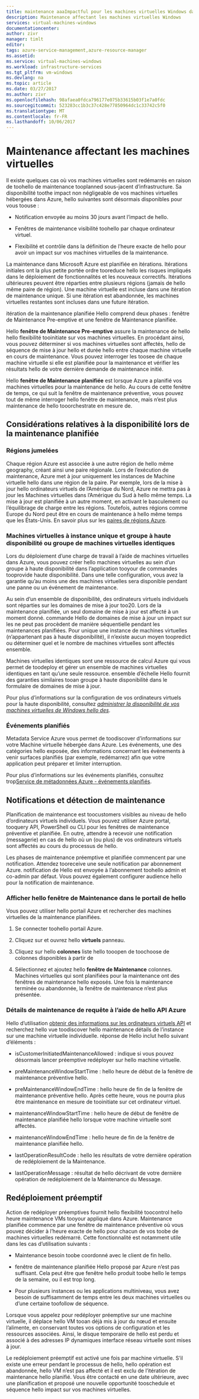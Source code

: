 ```yaml
---
title: maintenance aaaImpactful pour les machines virtuelles Windows dans Azure | Documents Microsoft
description: Maintenance affectant les machines virtuelles Windows
services: virtual-machines-windows
documentationcenter: 
author: zivr
manager: timlt
editor: 
tags: azure-service-management,azure-resource-manager
ms.assetid: 
ms.service: virtual-machines-windows
ms.workload: infrastructure-services
ms.tgt_pltfrm: vm-windows
ms.devlang: na
ms.topic: article
ms.date: 03/27/2017
ms.author: zivr
ms.openlocfilehash: 98afaea0fdca796177e075b33615b03f1e7a0fdc
ms.sourcegitcommit: 523283cc1b3c37c428e77850964dc1c33742c5f0
ms.translationtype: MT
ms.contentlocale: fr-FR
ms.lasthandoff: 10/06/2017
---
```

# <a name="impactful-maintenance-for-virtual-machines"></a>Maintenance affectant les machines virtuelles

Il existe quelques cas où vos machines virtuelles sont redémarrés en raison de toohello de maintenance tooplanned sous-jacent d’infrastructure. Sa disponibilité toothe impact non négligeable de vos machines virtuelles hébergées dans Azure, hello suivantes sont désormais disponibles pour vous toouse :

-   Notification envoyée au moins 30 jours avant l’impact de hello.

-   Fenêtres de maintenance visibilité toohello par chaque ordinateur virtuel.

-   Flexibilité et contrôle dans la définition de l’heure exacte de hello pour avoir un impact sur vos machines virtuelles de la maintenance.

La maintenance dans Microsoft Azure est planifiée en itérations. Itérations initiales ont la plus petite portée ordre tooreduce hello les risques impliqués dans le déploiement de fonctionnalités et les nouveaux correctifs. Itérations ultérieures peuvent être réparties entre plusieurs régions (jamais de hello même paire de région). Une machine virtuelle est incluse dans une itération de maintenance unique. Si une itération est abandonnée, les machines virtuelles restantes sont incluses dans une future itération.

itération de la maintenance planifiée Hello comprend deux phases : fenêtre de Maintenance Pre-emptive et une fenêtre de Maintenance planifiée.

Hello **fenêtre de Maintenance Pre-emptive** assure la maintenance de hello hello flexibilité tooinitiate sur vos machines virtuelles. En procédant ainsi, vous pouvez déterminer si vos machines virtuelles sont affectés, hello de séquence de mise à jour hello et durée hello entre chaque machine virtuelle en cours de maintenance. Vous pouvez interroger les toosee de chaque machine virtuelle si elle est planifiée pour la maintenance et vérifier les résultats hello de votre dernière demande de maintenance initié.

Hello **fenêtre de Maintenance planifiée** est lorsque Azure a planifié vos machines virtuelles pour la maintenance de hello. Au cours de cette fenêtre de temps, ce qui suit la fenêtre de maintenance préventive, vous pouvez tout de même interroger hello fenêtre de maintenance, mais n’est plus maintenance de hello tooorchestrate en mesure de.

## <a name="availability-considerations-during-planned-maintenance"></a>Considérations relatives à la disponibilité lors de la maintenance planifiée 

### <a name="paired-regions"></a>Régions jumelées

Chaque région Azure est associée à une autre région de hello même geography, créant ainsi une paire régionale. Lors de l’exécution de maintenance, Azure met à jour uniquement les instances de Machine virtuelle hello dans une région de la paire. Par exemple, lors de la mise à jour hello ordinateurs virtuels de l’Amérique du Nord, Azure ne mettra pas à jour les Machines virtuelles dans l’Amérique du Sud à hello même temps. La mise à jour est planifiée à un autre moment, en activant le basculement ou l’équilibrage de charge entre les régions. Toutefois, autres régions comme Europe du Nord peut être en cours de maintenance à hello même temps que les États-Unis.
En savoir plus sur les [paires de régions Azure](https://docs.microsoft.com/azure/best-practices-availability-paired-regions).

### <a name="single-instance-vms-vs-availability-set-or-vm-scale-set"></a>Machines virtuelles à instance unique et groupe à haute disponibilité ou groupe de machines virtuelles identiques

Lors du déploiement d’une charge de travail à l’aide de machines virtuelles dans Azure, vous pouvez créer hello machines virtuelles au sein d’un groupe à haute disponibilité dans l’application tooyour de commandes tooprovide haute disponibilité. Dans une telle configuration, vous avez la garantie qu’au moins une des machines virtuelles sera disponible pendant une panne ou un événement de maintenance.

Au sein d’un ensemble de disponibilité, des ordinateurs virtuels individuels sont réparties sur les domaines de mise à jour too20. Lors de la maintenance planifiée, un seul domaine de mise à jour est affecté à un moment donné. commande Hello de domaines de mise à jour un impact sur les ne peut pas procèdent de manière séquentielle pendant les maintenances planifiées. Pour unique une instance de machines virtuelles (n’appartenant pas à haute disponibilité), il n’existe aucun moyen toopredict ou déterminer quel et le nombre de machines virtuelles sont affectés ensemble.

Machines virtuelles identiques sont une ressource de calcul Azure qui vous permet de toodeploy et gérer un ensemble de machines virtuelles identiques en tant qu’une seule ressource.
ensemble d’échelle Hello fournit des garanties similaires tooan groupe à haute disponibilité dans le formulaire de domaines de mise à jour. 

Pour plus d’informations sur la configuration de vos ordinateurs virtuels pour la haute disponibilité, consultez [ *administrer la disponibilité de vos machines virtuelles de Windows hello des*](../linux/manage-availability.md?toc=%2fazure%2fvirtual-machines%2flinux%2ftoc.json).

### <a name="scheduled-events"></a>Événements planifiés

Metadata Service Azure vous permet de toodiscover d’informations sur votre Machine virtuelle hébergée dans Azure. Les événements, une des catégories hello exposée, des informations concernant les événements à venir surfaces planifiés (par exemple, redémarrez) afin que votre application peut préparer et limiter interruption.

Pour plus d’informations sur les événements planifiés, consultez trop[Service de métadonnées Azure - événements planifiés](../virtual-machines-scheduled-events.md).

## <a name="maintenance-discovery-and-notifications"></a>Notifications et détection de maintenance

Planification de maintenance est toocustomers visibles au niveau de hello d’ordinateurs virtuels individuels. Vous pouvez utiliser Azure portal, tooquery API, PowerShell ou CLI pour les fenêtres de maintenance préventive et planifiée. En outre, attendre à recevoir une notification (messagerie) en cas de hello où un (ou plus) de vos ordinateurs virtuels sont affectés au cours du processus de hello.

Les phases de maintenance préemptive et planifiée commencent par une notification. Attendez tooreceive une seule notification par abonnement Azure. notification de Hello est envoyée à l’abonnement toohello admin et co-admin par défaut. Vous pouvez également configurer audience hello pour la notification de maintenance.

### <a name="view-hello-maintenance-window-in-hello-portal"></a>Afficher hello fenêtre de Maintenance dans le portail de hello 

Vous pouvez utiliser hello portail Azure et rechercher des machines virtuelles de la maintenance planifiées.

1.  Se connecter toohello portail Azure.

2.  Cliquez sur et ouvrez hello **virtuels** panneau.

3.  Cliquez sur hello **colonnes** liste hello tooopen de toochoose de colonnes disponibles à partir de

4.  Sélectionnez et ajoutez hello **fenêtre de Maintenance** colonnes. Machines virtuelles qui sont planifiées pour la maintenance ont des fenêtres de maintenance hello exposés. Une fois la maintenance terminée ou abandonnée, la fenêtre de maintenance n’est plus présentée.

### <a name="query-maintenance-details-using-hello-azure-api"></a>Détails de maintenance de requête à l’aide de hello API Azure

Hello d’utilisation [obtenir des informations sur les ordinateurs virtuels API](https://docs.microsoft.com/rest/api/compute/virtualmachines/virtualmachines-get) et recherchez hello vue toodiscover hello maintenance détails de l’instance sur une machine virtuelle individuelle. réponse de Hello inclut hello suivant d’éléments :

  - isCustomerInitiatedMaintenanceAllowed : indique si vous pouvez désormais lancer préemptive redéployer sur hello machine virtuelle.

  - preMaintenanceWindowStartTime : hello heure de début de la fenêtre de maintenance préventive hello.

  - preMaintenanceWindowEndTime : hello heure de fin de la fenêtre de maintenance préventive hello. Après cette heure, vous ne pourra plus être maintenance en mesure de tooinitiate sur cet ordinateur virtuel.
    
  - maintenanceWindowStartTime : hello heure de début de fenêtre de maintenance planifiée hello lorsque votre machine virtuelle sont affectés.

  - maintenanceWindowEndTime : hello heure de fin de la fenêtre de maintenance planifiée hello.
  
  - lastOperationResultCode : hello les résultats de votre dernière opération de redéploiement de la Maintenance.
 
  - lastOperationMessage : résultat de hello décrivant de votre dernière opération de redéploiement de la Maintenance du Message.

## <a name="pre-emptive-redeploy"></a>Redéploiement préemptif

Action de redéployer préemptives fournit hello flexibilité toocontrol hello heure maintenance VMs tooyour appliqué dans Azure. Maintenance planifiée commence par une fenêtre de maintenance préventive où vous pouvez décider à l’heure exacte de hello pour chacun de vos toobe de machines virtuelles redémarré. Cette fonctionnalité est notamment utile dans les cas d’utilisation suivants :

-   Maintenance besoin toobe coordonné avec le client de fin hello.

-   fenêtre de maintenance planifiée Hello proposé par Azure n’est pas suffisant.
    Cela peut être que fenêtre hello produit toobe hello le temps de la semaine, ou il est trop long.

-   Pour plusieurs instances ou les applications multiniveau, vous avez besoin de suffisamment de temps entre les deux machines virtuelles ou d’une certaine toofollow de séquence.

Lorsque vous appelez pour redéployer préemptive sur une machine virtuelle, il déplace hello VM tooan déjà mis à jour du nœud et ensuite l’alimente, en conservant toutes vos options de configuration et les ressources associées. Ainsi, le disque temporaire de hello est perdu et associé à des adresses IP dynamiques interface réseau virtuelle sont mises à jour.

Le redéploiement préemptif est activé une fois par machine virtuelle. S’il existe une erreur pendant le processus de hello, hello opération est abandonnée, hello VM n’est pas affecté et il est exclu de l’itération de maintenance hello planifié. Vous être contacté en une date ultérieure, avec une planification et proposé une nouvelle opportunité tooschedule et séquence hello impact sur vos machines virtuelles.